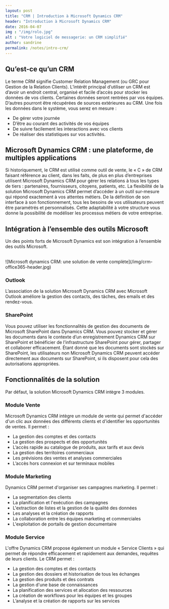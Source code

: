 ```yaml
---
layout: post
title: "CRM | Introduction à Microsoft Dynamics CRM"
header: "Introduction à Microsoft Dynamics CRM"
date: 2016-04-07
img : "/img/rolo.jpg"
alt : "Votre logiciel de messagerie: un CRM simplifié"
author: sandrine
permalink: /notes/intro-crm/
---
```


## Qu’est-ce qu’un CRM
Le terme CRM signifie Customer Relation Management (ou GRC pour Gestion de la Relation Clients).
L’intérêt principal d’utiliser un CRM est d’avoir un endroit central, organisé et facile d’accès pour stocker les données de vos clients.
Certaines données seront rentrées par vos équipes. D’autres pourront être récupérées de sources extérieures au CRM.
Une fois les données dans le système, vous serez en mesure :

+ De gérer votre journée
+ D’être au courant des activités de vos équipes
+ De suivre facilement les interactions avec vos clients
+ De réaliser des statistiques sur vos activités.

## Microsoft Dynamics CRM : une plateforme, de multiples applications
Si historiquement, le CRM est utilisé comme outil de vente, le « C » de CRM faisant référence au client, dans les faits, de plus en plus d’entreprises utilisent Microsoft Dynamics CRM pour gérer les relations à tous les types de tiers : partenaires, fournisseurs, citoyens, patients, etc.
La flexibilité de la solution Microsoft Dynamics CRM permet d’accéder à un outil sur-mesure qui répond exactement à vos attentes métiers. De la définition de son interface à son fonctionnement, tous les besoins de vos utilisateurs peuvent être paramétrés et personnalisés. Cette adaptabilité à votre structure vous donne la possibilité de modéliser les processus métiers de votre entreprise.

## Intégration à l’ensemble des outils Microsoft
Un des points forts de Microsoft Dynamics est son intégration à l’ensemble des outils Microsoft.

<br/>
![Microsoft dynamics CRM: une solution de vente complète](/img/crm-office365-header.jpg)

### Outlook
L’association de la solution Microsoft Dynamics CRM avec Microsoft Outlook améliore la gestion des contacts, des tâches, des emails et des rendez-vous.

### SharePoint
Vous pouvez utiliser les fonctionnalités de gestion des documents de Microsoft SharePoint dans Dynamics CRM. Vous pouvez stocker et gérer les documents dans le contexte d’un enregistrement Dynamics CRM sur SharePoint et bénéficier de l’infrastructure SharePoint pour gérer, partager et collaborer efficacement. Étant donné que les documents sont stockés sur SharePoint, les utilisateurs non Microsoft Dynamics CRM peuvent accéder directement aux documents sur SharePoint, si ils disposent pour cela des autorisations appropriées.

## Fonctionnalités de la solution
Par défaut, la solution Microsoft Dynamics CRM intègre 3 modules.

### Module Vente
Microsoft Dynamics CRM intègre un module de vente qui permet d'accéder d'un clic aux données des différents clients et d'identifier les opportunités de ventes. Il permet :

+ La gestion des comptes et des contacts
+ La gestion des prospects et des opportunités
+ L’accès rapide au catalogue de produits, aux tarifs et aux devis
+ La gestion des territoires commerciaux
+ Les prévisions des ventes et analyses commerciales
+ L’accès hors connexion et sur terminaux mobiles

### Module Marketing
Dynamics CRM permet d'organiser ses campagnes marketing. Il permet :

+ La segmentation des clients
+ La planification et l'exécution des campagnes
+ L'extraction de listes et la gestion de la qualité des données
+ Les analyses et la création de rapports
+ La collaboration entre les équipes marketing et commerciales
+ L'exploitation de portails de gestion documentaire

### Module Service
L'offre Dynamics CRM propose également un module « Service Clients » qui permet de répondre efficacement et rapidement aux demandes, requêtes de leurs clients. Le CRM permet :

+ La gestion des comptes et des contacts
+ La gestion des dossiers et historisation de tous les échanges
+ La gestion des produits et des contrats
+ La gestion d'une base de connaissances
+ La planification des services et allocation des ressources
+ La création de workflows pour les équipes et les groupes
+ L’analyse et la création de rapports sur les services
